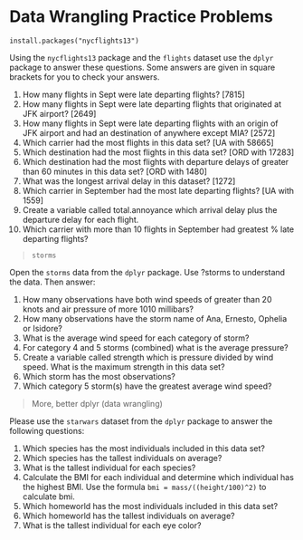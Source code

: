 # Data Wrangling Practice Problems

```{r eval = FALSE}
install.packages("nycflights13")
```


Using the `nycflights13` package and the `flights` dataset use the `dplyr` package to answer these questions.  Some answers are given in square brackets for you to check your answers.

1.	How many flights in Sept were late departing flights? [7815]
2.	How many flights in Sept were late departing flights that originated at JFK airport? [2649]
3.	How many flights in Sept were late departing flights with an origin of JFK airport and had an destination of anywhere except MIA? [2572]
4.	Which carrier had the most flights in this data set?  [UA with 58665]
5.	Which destination had the most flights in this data set? [ORD with 17283]
6.	Which destination had the most flights with departure delays of greater than 60 minutes in this data set? [ORD with 1480]
7.	What was the longest arrival delay in this dataset? [1272]
8.	Which carrier in September had the most late departing flights? [UA with 1559]
9.	Create a variable called total.annoyance which arrival delay plus the departure delay for each flight.
10.	Which carrier with more than 10 flights in September had greatest % late departing flights?

> `storms` 

Open the `storms` data from the `dplyr` package.  Use ?storms to understand the data.  Then answer:

1. How many observations have both wind speeds of greater than 20 knots and air pressure of more 1010 millibars? 
2. How many observations have the storm name of Ana, Ernesto, Ophelia or Isidore? 
3. What is the average wind speed for each category of storm? 
4. For category 4 and 5 storms (combined) what is the average pressure? 
5. Create a variable called strength which is pressure divided by wind speed.  What is the maximum strength in this data set? 
6. Which storm has the most observations?
7. Which category 5 storm(s) have the greatest average wind speed? 

> More, better dplyr (data wrangling)

Please use the `starwars` dataset from the `dplyr` package to answer the following questions:

1. Which species has the most individuals included in this data set?
2. Which species has the tallest individuals on average?
3. What is the tallest individual for each species?
4. Calculate the BMI for each individual and determine which individual has the highest BMI.  Use the formula `bmi = mass/((height/100)^2)` to calculate bmi.
5. Which homeworld has the most individuals included in this data set?
6. Which homeworld has the tallest individuals on average?
7. What is the tallest individual for each eye color?
